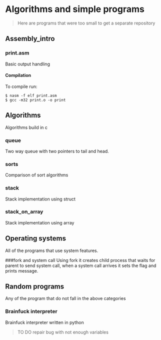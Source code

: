 # Algorithms and simple programs

> Here are programs that were too small to get a separate repository

## Assembly_intro

### print.asm
Basic output handling

#### Compilation
To compile run:
```shell
$ nasm -f elf print.asm
$ gcc -m32 print.o -o print
```

## Algorithms
Algorithms build in c

### queue
Two way queue with two pointers to tail and head.

### sorts
Comparison of sort algorithms

### stack
Stack implementation using struct

### stack_on_array
Stack implementation using array

## Operating systems
All of the programs that use system features.

###fork and system call
Using fork it creates child process that waits for parent to send system call, when a system call arrives it sets the flag and prints message.

## Random programs
Any of the program that do not fall in the above categories

### Brainfuck interpreter
Brainfuck interpreter written in python
> TO DO repair bug with not enough variables  
